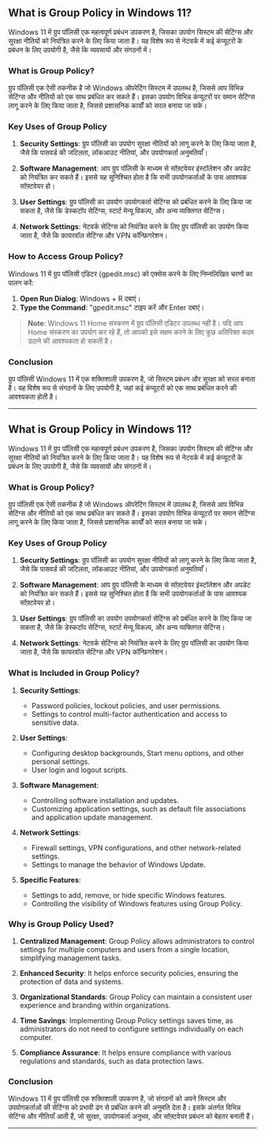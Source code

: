 ## What is Group Policy in Windows 11?

Windows 11 में ग्रुप पॉलिसी एक महत्वपूर्ण प्रबंधन उपकरण है, जिसका उपयोग सिस्टम की सेटिंग्स और सुरक्षा नीतियों को नियंत्रित करने के लिए किया जाता है। यह विशेष रूप से नेटवर्क में कई कंप्यूटरों के प्रबंधन के लिए उपयोगी है, जैसे कि व्यवसायों और संगठनों में।

### What is Group Policy?

ग्रुप पॉलिसी एक ऐसी तकनीक है जो Windows ऑपरेटिंग सिस्टम में उपलब्ध है, जिससे आप विभिन्न सेटिंग्स और नीतियों को एक साथ प्रबंधित कर सकते हैं। इसका उपयोग विभिन्न कंप्यूटरों पर समान सेटिंग्स लागू करने के लिए किया जाता है, जिससे प्रशासनिक कार्यों को सरल बनाया जा सके।

### Key Uses of Group Policy

1. **Security Settings**: ग्रुप पॉलिसी का उपयोग सुरक्षा नीतियों को लागू करने के लिए किया जाता है, जैसे कि पासवर्ड की जटिलता, लॉकआउट नीतियां, और उपयोगकर्ता अनुमतियाँ।

2. **Software Management**: आप ग्रुप पॉलिसी के माध्यम से सॉफ़्टवेयर इंस्टॉलेशन और अपडेट को नियंत्रित कर सकते हैं। इससे यह सुनिश्चित होता है कि सभी उपयोगकर्ताओं के पास आवश्यक सॉफ़्टवेयर हो।

3. **User Settings**: ग्रुप पॉलिसी का उपयोग उपयोगकर्ता सेटिंग्स को प्रबंधित करने के लिए किया जा सकता है, जैसे कि डेस्कटॉप सेटिंग्स, स्टार्ट मेन्यू विकल्प, और अन्य व्यक्तिगत सेटिंग्स।

4. **Network Settings**: नेटवर्क सेटिंग्स को नियंत्रित करने के लिए ग्रुप पॉलिसी का उपयोग किया जाता है, जैसे कि फ़ायरवॉल सेटिंग्स और VPN कॉन्फ़िगरेशन।

### How to Access Group Policy?

Windows 11 में ग्रुप पॉलिसी एडिटर (gpedit.msc) को एक्सेस करने के लिए निम्नलिखित चरणों का पालन करें:

1. **Open Run Dialog**: Windows + R दबाएं।
2. **Type the Command**: "gpedit.msc" टाइप करें और Enter दबाएं।

> **Note**: Windows 11 Home संस्करण में ग्रुप पॉलिसी एडिटर उपलब्ध नहीं है। यदि आप Home संस्करण का उपयोग कर रहे हैं, तो आपको इसे सक्षम करने के लिए कुछ अतिरिक्त कदम उठाने की आवश्यकता हो सकती है।

### Conclusion

ग्रुप पॉलिसी Windows 11 में एक शक्तिशाली उपकरण है, जो सिस्टम प्रबंधन और सुरक्षा को सरल बनाता है। यह विशेष रूप से संगठनों के लिए उपयोगी है, जहां कई कंप्यूटरों को एक साथ प्रबंधित करने की आवश्यकता होती है।

---

## What is Group Policy in Windows 11?

Windows 11 में ग्रुप पॉलिसी एक महत्वपूर्ण प्रबंधन उपकरण है, जिसका उपयोग सिस्टम की सेटिंग्स और सुरक्षा नीतियों को नियंत्रित करने के लिए किया जाता है। यह विशेष रूप से नेटवर्क में कई कंप्यूटरों के प्रबंधन के लिए उपयोगी है, जैसे कि व्यवसायों और संगठनों में।

### What is Group Policy?

ग्रुप पॉलिसी एक ऐसी तकनीक है जो Windows ऑपरेटिंग सिस्टम में उपलब्ध है, जिससे आप विभिन्न सेटिंग्स और नीतियों को एक साथ प्रबंधित कर सकते हैं। इसका उपयोग विभिन्न कंप्यूटरों पर समान सेटिंग्स लागू करने के लिए किया जाता है, जिससे प्रशासनिक कार्यों को सरल बनाया जा सके।

### Key Uses of Group Policy

1. **Security Settings**: ग्रुप पॉलिसी का उपयोग सुरक्षा नीतियों को लागू करने के लिए किया जाता है, जैसे कि पासवर्ड की जटिलता, लॉकआउट नीतियां, और उपयोगकर्ता अनुमतियाँ।

2. **Software Management**: आप ग्रुप पॉलिसी के माध्यम से सॉफ़्टवेयर इंस्टॉलेशन और अपडेट को नियंत्रित कर सकते हैं। इससे यह सुनिश्चित होता है कि सभी उपयोगकर्ताओं के पास आवश्यक सॉफ़्टवेयर हो।

3. **User Settings**: ग्रुप पॉलिसी का उपयोग उपयोगकर्ता सेटिंग्स को प्रबंधित करने के लिए किया जा सकता है, जैसे कि डेस्कटॉप सेटिंग्स, स्टार्ट मेन्यू विकल्प, और अन्य व्यक्तिगत सेटिंग्स।

4. **Network Settings**: नेटवर्क सेटिंग्स को नियंत्रित करने के लिए ग्रुप पॉलिसी का उपयोग किया जाता है, जैसे कि फ़ायरवॉल सेटिंग्स और VPN कॉन्फ़िगरेशन।

### What is Included in Group Policy?

1. **Security Settings**:
   - Password policies, lockout policies, and user permissions.
   - Settings to control multi-factor authentication and access to sensitive data.

2. **User Settings**:
   - Configuring desktop backgrounds, Start menu options, and other personal settings.
   - User login and logout scripts.

3. **Software Management**:
   - Controlling software installation and updates.
   - Customizing application settings, such as default file associations and application update management.

4. **Network Settings**:
   - Firewall settings, VPN configurations, and other network-related settings.
   - Settings to manage the behavior of Windows Update.

5. **Specific Features**:
   - Settings to add, remove, or hide specific Windows features.
   - Controlling the visibility of Windows features using Group Policy.

### Why is Group Policy Used?

1. **Centralized Management**: Group Policy allows administrators to control settings for multiple computers and users from a single location, simplifying management tasks.

2. **Enhanced Security**: It helps enforce security policies, ensuring the protection of data and systems.

3. **Organizational Standards**: Group Policy can maintain a consistent user experience and branding within organizations.

4. **Time Savings**: Implementing Group Policy settings saves time, as administrators do not need to configure settings individually on each computer.

5. **Compliance Assurance**: It helps ensure compliance with various regulations and standards, such as data protection laws.

### Conclusion

Windows 11 में ग्रुप पॉलिसी एक शक्तिशाली उपकरण है, जो संगठनों को अपने सिस्टम और उपयोगकर्ताओं की सेटिंग्स को प्रभावी ढंग से प्रबंधित करने की अनुमति देता है। इसके अंतर्गत विभिन्न सेटिंग्स और नीतियाँ आती हैं, जो सुरक्षा, उपयोगकर्ता अनुभव, और सॉफ़्टवेयर प्रबंधन को बेहतर बनाती हैं।

---
